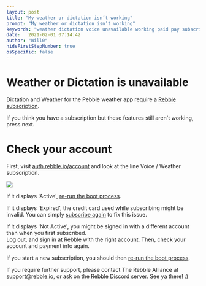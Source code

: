 ```yaml
---
layout: post
title: "My weather or dictation isn’t working"
prompt: "My weather or dictation isn’t working"
keywords: "weather dictation voice unavailable working paid pay subscribed tier"
date:   2021-02-01 07:14:42
author: "Will0"
hideFirstStepNumber: true
osSpecific: false
---
```


# Weather or Dictation is unavailable

Dictation and Weather for the Pebble weather app require a [Rebble subscription](/subscription).   

If you think you have a subscription but these features still aren't working, press next.

# Check your account

First, visit [auth.rebble.io/account](https://auth.rebble.io/account) and look at the line Voice / Weather subscription.    

![](/images/misc/activesub.png)

If it displays 'Active', [re-run the boot process](/boot).

If it displays 'Expired', the credit card used while subscribing might be invalid. You can simply [subscribe again](/subscription) to fix this issue.  

If it displays 'Not Active', you might be signed in with a different account than when you first subscribed.   
Log out, and sign in at Rebble with the right account. Then, check your account and payment info again.

If you start a new subscription, you should then [re-run the boot process](/boot).

If you require further support, please contact The Rebble Alliance at [support@rebble.io](mailto:support@rebble.io), or ask on the [Rebble Discord server](https://rebble.io/discord). See ya there! :)
